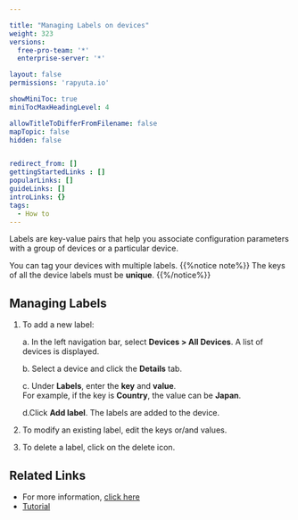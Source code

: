 ```yaml
---

title: "Managing Labels on devices"
weight: 323
versions:
  free-pro-team: '*'
  enterprise-server: '*'

layout: false
permissions: 'rapyuta.io'

showMiniToc: true
miniTocMaxHeadingLevel: 4

allowTitleToDifferFromFilename: false
mapTopic: false
hidden: false


redirect_from: []
gettingStartedLinks : []
popularLinks: []
guideLinks: []
introLinks: {}
tags:
  - How to
---
```


Labels are key-value pairs that help you associate configuration parameters with a group of devices or a particular device.

You can tag your devices with multiple labels. 
{{%notice note%}}
The keys of all the device labels must be **unique**.
{{%/notice%}}

## Managing Labels

1. To add a new label:

    a. In the left navigation bar, select **Devices > All Devices**. 
      A list of devices is displayed.

    b. Select a device and click the **Details** tab.
    
    c. Under **Labels**, enter the **key** and **value**.   
      For example, if the key is **Country**, the value can be **Japan**.
    
    d.Click **Add label**. The labels are added to the device.

2. To modify an existing label, edit the keys or/and values.

3. To delete a label, click on the delete icon.  

## Related Links

* For more information, [click here](/5_deep-dives/51_managing-devices/dynamic-configuration)
* [Tutorial](/4_tutorials/41_beginner/413_dynamic-configurations)
